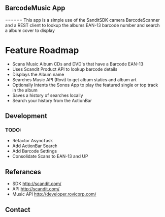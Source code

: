 ## BarcodeMusic App
======
This app is a simple use of the SanditSDK camera BarcodeScanner and a REST client to lookup the albums EAN-13 barcode number and search a album cover to display

# Feature Roadmap

* Scans Music Album CDs and DVD's that have a Barcode EAN-13
* Uses Scandit Product API to lookup barcode details
* Displays the Album name 
* Searches Music API (Rovi) to get album statics and album art
* Optionally Intents the Sonos App to play the featured single or top track in the album
* Saves a history of searches locally
* Search your history from the ActionBar

## Development

### TODO:

* Refactor AsyncTask
* Add ActionBar Search
* Add Barcode Settings
* Consolidate Scans to EAN-13 and UP

## Referances

* SDK http://scandit.com/
* API http://scandit.com/
* Music API http://developer.rovicorp.com/
## Contact